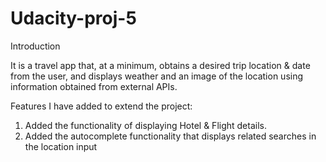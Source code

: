# Udacity-proj-5

Introduction

It is a travel app that, at a minimum, obtains a desired trip location & date from the user, and displays weather and an image of the location using information obtained from external APIs.

Features I have added to extend the project:

1. Added the functionality of displaying Hotel & Flight details.
2. Added the autocomplete functionality that displays related searches in the location input

